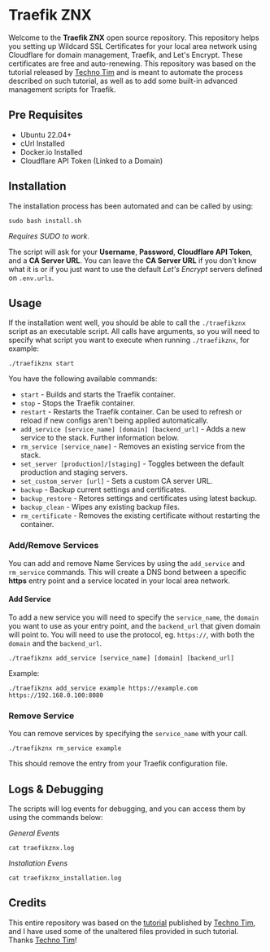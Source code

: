 # Traefik ZNX

Welcome to the **Traefik ZNX** open source repository. This repository helps you setting up Wildcard SSL Certificates for your local area network using Cloudflare for domain management, Traefik, and Let's Encrypt. These certificates are free and auto-renewing. This repository was based on the tutorial released by [Techno Tim](https://www.youtube.com/@TechnoTim) and is meant to automate the process described on such tutorial, as well as to add some built-in advanced management scripts for Traefik.

## Pre Requisites
- Ubuntu 22.04+
- cUrl Installed
- Docker.io Installed
- Cloudflare API Token (Linked to a Domain)

## Installation

The installation process has been automated and can be called by using:
```shell
sudo bash install.sh
```
*Requires SUDO to work.*

The script will ask for your **Username**, **Password**, **Cloudflare API Token**, and a **CA Server URL**. You can leave the **CA Server URL** if you don't know what it is or if you just want to use the default *Let's Encrypt* servers defined on `.env.urls`.

## Usage

If the installation went well, you should be able to call the `./traefikznx` script as an executable script. All calls have arguments, so you will need to specify what script you want to execute when running `./traefikznx`, for example:
```shell
./traefikznx start
```

You have the following available commands:

- `start` - Builds and starts the Traefik container.
- `stop` - Stops the Traefik container.
- `restart` - Restarts the Traefik container. Can be used to refresh or reload if new configs aren't being applied automatically.
- `add_service [service_name] [domain] [backend_url]` - Adds a new service to the stack. Further information below.
- `rm_service [service_name]` - Removes an existing service from the stack.
- `set_server [production]/[staging]` - Toggles between the default production and staging servers.
- `set_custom_server [url]` - Sets a custom CA server URL.
- `backup` - Backup current settings and certificates.
- `backup_restore` - Retores settings and certificates using latest backup.
- `backup_clean` - Wipes any existing backup files.
- `rm_certificate` - Removes the existing certificate without restarting the container.

### Add/Remove Services

You can add and remove Name Services by using the `add_service` and `rm_service` commands. This will create a DNS bond between a specific **https** entry point and a service located in your local area network.

#### Add Service

To add a new service you will need to specify the `service_name`, the `domain` you want to use as your entry point, and the `backend_url` that given domain will point to. You will need to use the protocol, eg. `https://`, with both the `domain` and the `backend_url`.

```shell
./traefikznx add_service [service_name] [domain] [backend_url]
```

Example:
```shell
./traefikznx add_service example https://example.com https://192.168.0.100:8080
```

### Remove Service

You can remove services by specifying the `service_name` with your call.

```shell
./traefikznx rm_service example
```

This should remove the entry from your Traefik configuration file.

## Logs & Debugging

The scripts will log events for debugging, and you can access them by using the commands below:

*General Events*
```shell
cat traefikznx.log
```

*Installation Evens*
```shell
cat traefikznx_installation.log
```

## Credits

This entire repository was based on the [tutorial](https://technotim.live/posts/traefik-3-docker-certificates/) published by [Techno Tim](https://www.youtube.com/@TechnoTim), and I have used some of the unaltered files provided in such tutorial. Thanks [Techno Tim](https://www.youtube.com/@TechnoTim)!
